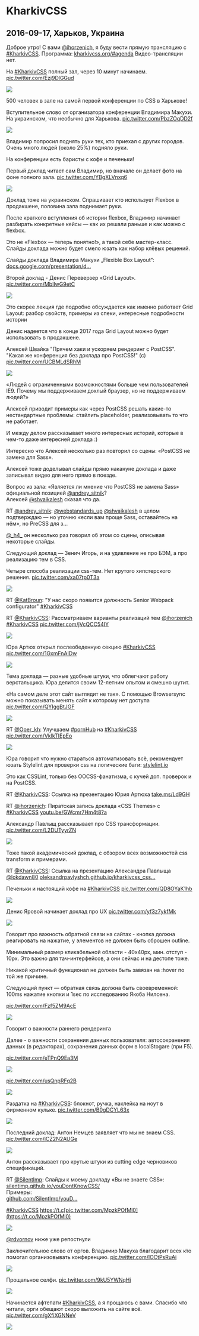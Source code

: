 # KharkivCSS

## 2016-09-17, Харьков, Украина

Доброе утро! С вами [@ihorzenich](https://twitter.com/ihorzenich "Ihor Zenich"), я буду вести прямую трансляцию с [#KharkivCSS](https://twitter.com/search?q=%23KharkivCSS).Программа: [kharkivcss.org/\#agenda](https://t.co/73E6674FXc "http://kharkivcss.org/#agenda")Видео-трансляции нет.

На [#KharkivCSS](https://twitter.com/search?q=%23KharkivCSS) полный зал, через 10 минут начинаем. [pic.twitter.com/Ezj9DlGGud](https://t.co/Ezj9DlGGud)

![](https://pbs.twimg.com/media/CsikxggXEAAStUB.jpg)

500 человек в зале на самой первой конференции по CSS в Харькове!

Вступительное слово от организатора конференции Владимира Макухи.На украинском, что необычно для Харькова. [pic.twitter.com/PbzZOqDD2f](https://t.co/PbzZOqDD2f)

![](https://pbs.twimg.com/media/CsimtokWAAQ9QwO.jpg)

Владимир попросил поднять руки тех, кто приехал с других городов. Очень много людей \(около 25%\) подняло руки.

На конференции есть баристы с кофе и печеньки!

Первый доклад читает сам Владимир, но вначале он делает фото на фоне полного зала. [pic.twitter.com/YBgXLVnxq6](https://t.co/YBgXLVnxq6)

![](https://pbs.twimg.com/media/Csin5l2WgAAJUZ7.jpg)

Доклад тоже на украинском. Спрашивает кто использует Flexbox в продакшене, половина зала поднимает руки.

После краткого вступления об истории flexbox, Владимир начинает разбирать конкретные кейсы — как их решали раньше и как можно с flexbox.

Это не «Flexbox — теперь понятно!», а такой себе мастер-класс.  
Слайды доклада можно будет смело юзать как набор клёвых решений.

Слайды доклада Владимира Макухи „Flexible Box Layout“: [docs.google.com/presentation/d…](https://t.co/WqmI60pvt4 "https://docs.google.com/presentation/d/1lQ3LJ2Qo0oD6ORs9ltT8-LqFEZ4xGvkQeoxuvSVWwDs/edit#slide=id.p4")

Второй доклад - Денис Переверзер «Grid Layout». [pic.twitter.com/MbIlwG9etC](https://t.co/MbIlwG9etC)

![](https://pbs.twimg.com/media/Csi26dpWAAA93KD.jpg)

Это скорее лекция где подробно обсуждается как именно работает Grid Layout: разбор свойств, примеры из спеки, интересные подробности истории

Денис надеется что в конце 2017 года Grid Layout можно будет использовать в продакшене.

Алексей Швайка "Прячем хаки и ускоряем рендеринг с PostCSS"."Какая же конференция без доклада про PostCSS!" \(c\) [pic.twitter.com/UCBMLdSRhM](https://t.co/UCBMLdSRhM)

![](https://pbs.twimg.com/media/CsjEX32WAAAbCCg.jpg)

«Людей с ограниченными возможностями больше чем пользователей IE9. Почему мы поддерживаем дохлый браузер, но не поддерживаем людей?»

Алексей приводит примеры как через PostCSS решать какие-то нестандартные проблемы: стайлить placeholder, реализовывать то что не работает.

И между делом рассказывает много интересных историй, которые в чем-то даже интересней доклада :\)

Интересно что Алексей несколько раз повторил со сцены:  «PostCSS не замена для Sass».

Алексей тоже доделывал слайды прямо накануне доклада и даже записывал видео для него прямо в поезде.

Вопрос из зала: «Является ли мнение что PostCSS не замена Sass» официальной позицией [@andrey\_sitnik](https://twitter.com/andrey_sitnik "Андрей Ситник")?  
Алексей [@shvaikalesh](https://twitter.com/shvaikalesh "Aleksey Shvayka") сказал что да.

RT [@andrey\_sitnik](https://twitter.com/andrey_sitnik "Андрей Ситник"): [@webstandards\_up](https://twitter.com/webstandards_up "Веб-стандарты") [@shvaikalesh](https://twitter.com/shvaikalesh "Aleksey Shvayka") в целом подтверждаю — но уточню «если вам проще Sass, оставайтесь на нём», но PreCSS для з…

[@\_h4\_](https://twitter.com/_h4_ "Михаил Баранов") он несколько раз говорил об этом со сцены, описывая некоторые слайды.

Следующий доклад — Зенич Игорь, и на удивление не про БЭМ, а про реализацию тем в CSS.

Четыре способа реализации css-тем. Нет крутого хипстерского решения. [pic.twitter.com/xa07tp0T3a](https://t.co/xa07tp0T3a)

![](https://pbs.twimg.com/media/CsjrA5TXEAAJf4R.jpg)

RT [@KatBroun](https://twitter.com/KatBroun "KatBro"): "У нас скоро появится должность Senior Webpack configurator" [#KharkivCSS](https://twitter.com/search?q=%23KharkivCSS)

RT [@KharkivCSS](https://twitter.com/KharkivCSS "KharkivCSS"): Рассматриваем варианты реализаций тем [@ihorzenich](https://twitter.com/ihorzenich "Ihor Zenich") [#KharkivCSS](https://twitter.com/search?q=%23KharkivCSS) [pic.twitter.com/jVcQCC54IY](https://t.co/jVcQCC54IY)

![](https://pbs.twimg.com/media/CsjUhiMW8AQlJYw.jpg)

Юра Артюх открыл послеобеденную секцию [#KharkivCSS](https://twitter.com/search?q=%23KharkivCSS) [pic.twitter.com/1GxmFnAIDw](https://t.co/1GxmFnAIDw)

![](https://pbs.twimg.com/media/CsjvusBWYAE1Wuh.jpg)

Тема доклада — разные удобные штуки, что облегчают работу верстальщика. Юра делится своим 12-летним опытом и смешно шутит.

«На самом деле этот сайт выглядит не так». С помощью Browsersync можно показывать менять сайт к которому нет доступа [pic.twitter.com/QYIggBtJGF](https://t.co/QYIggBtJGF)

![](https://pbs.twimg.com/media/CsjyeOpWEAAE2ba.jpg)

RT [@Oper\_kh](https://twitter.com/Oper_kh "Александр Житник"): Улучшаем [#pornHub](https://twitter.com/search?q=%23pornHub) на [#KharkivCSS](https://twitter.com/search?q=%23KharkivCSS) [pic.twitter.com/VklkTIEpEo](https://t.co/VklkTIEpEo)

![](https://pbs.twimg.com/media/CsjyHHzWAAA0SsV.jpg)

Юра говорит что нужно стараться автоматизовать всё, рекомендует юзать Stylelint для проверки css на логические баги: [stylelint.io](https://t.co/eLcrgc8Ivk "http://stylelint.io/")

Это как CSSLint, только без OOCSS-фанатизма, с кучей доп. проверок и на PostCSS.

RT [@KharkivCSS](https://twitter.com/KharkivCSS "KharkivCSS"): Ссылка на презентацию Юрия Артюха [take.ms/Ld9GH](https://t.co/5COe8PFkZw "http://take.ms/Ld9GH")

RT [@ihorzenich](https://twitter.com/ihorzenich "Ihor Zenich"): Пиратская запись доклада «CSS Themes» с [#KharkivCSS](https://twitter.com/search?q=%23KharkivCSS) [youtu.be/GWcmr7Hm4t8?a](https://t.co/JL7cuoPOn8 "http://youtu.be/GWcmr7Hm4t8?a")

Александр Павлыщ рассказывает про CSS трансформации. [pic.twitter.com/L2DUTyyrZN](https://t.co/L2DUTyyrZN)

![](https://pbs.twimg.com/media/Csj-tZsW8AAQT_q.jpg)

Тоже такой академический доклад, с обзором всех возможностей css transform и примерами.

RT [@KharkivCSS](https://twitter.com/KharkivCSS "KharkivCSS"): Ссылка на презентацию Александра Павлыща [@lokdawn80](https://twitter.com/lokdawn80 "Oleksandr Pavlyshch") [oleksandrpavlyshch.github.io/kharkivcss\_css…](https://t.co/mmBDZFWJvG "https://oleksandrpavlyshch.github.io/kharkivcss_css5dx/")

Печеньки и настоящий кофе на [#KharkivCSS](https://twitter.com/search?q=%23KharkivCSS) [pic.twitter.com/QD8OYaK1hb](https://t.co/QD8OYaK1hb)

![](https://pbs.twimg.com/media/CskCv-jWIAEQnDX.jpg)

Денис Яровой начинает доклад про UX [pic.twitter.com/yf3z7ykfMk](https://t.co/yf3z7ykfMk)

![](https://pbs.twimg.com/media/CskF4duWYAAxu9g.jpg)

Говорит про важность обратной связи на сайтах - кнопка должна реагировать на нажатие, у элементов не должен быть сброшен outline.

Минимальный размер кликабельной области - 40х40px, мин. отступ - 10px. Это важно для тач-интерфейсов, а они сейчас и на дестопе тоже.

Никакой критичный функционал не должен быть завязан на :hover по той же причине.

Следующий пункт — обратная связь должна быть своевременной: 100ms нажатие кнопки и 1sec по исследованию Якоба Нилсена.

[pic.twitter.com/Fzf5ZM9AcE](https://t.co/Fzf5ZM9AcE)

![](https://pbs.twimg.com/media/CskJ8JnWgAAcOey.jpg)

Говорит о важности раннего рендеринга

Далее - о важности сохранения данных пользователя: автосохранения данных \(в редакторах\), сохранения данных форм в localStogare \(при F5\).

[pic.twitter.com/eTPnQ9Ea3M](https://t.co/eTPnQ9Ea3M)

![](https://pbs.twimg.com/media/CskNXzFWYAIlLCu.jpg)

[pic.twitter.com/usQnpRFq2B](https://t.co/usQnpRFq2B)

![](https://pbs.twimg.com/media/CskN9MGWIAIsxg8.jpg)

Раздатка на [#KharkivCSS](https://twitter.com/search?q=%23KharkivCSS): блокнот, ручка, наклейка на ноут в фирменном кульке. [pic.twitter.com/B0gDCYL63x](https://t.co/B0gDCYL63x)

![](https://pbs.twimg.com/media/CskVfP8WYAA1VMD.jpg)

Последний доклад: Антон Немцев заявляет что мы не знаем CSS. [pic.twitter.com/iCZ2N2AUGe](https://t.co/iCZ2N2AUGe)

![](https://pbs.twimg.com/media/CskV7BEWcAAQvM-.jpg)

Антон рассказывает про крутые штуки из cutting edge черновиков спецификаций.

RT [@SilentImp](https://twitter.com/SilentImp "Тихий Бес"): Слайды к моему докладу «Вы не знаете CSS»: [silentimp.github.io/youDontKnowCSS/](https://t.co/7aqZuwesiu "https://silentimp.github.io/youDontKnowCSS/")  
Примеры:  
[github.com/SilentImp/youD…](https://t.co/7XUSfaN8KG "https://github.com/SilentImp/youDontKnowCSS")  
  
[#KharkivCSS](https://twitter.com/search?q=%23KharkivCSS) https://t.c[pic.twitter.com/MpzkPOfMl0](https://t.co/MpzkPOfMl0)

![](https://pbs.twimg.com/media/CskJPtGWgAAGbm7.jpg)

[@rdvornov](https://twitter.com/rdvornov "Roman Dvornov") ниже уже репостнули

Заключительное слово от оргов. Владимир Макуха благодарит всех кто помогал организовывать конференцию. [pic.twitter.com/lOCtPsRuAi](https://t.co/lOCtPsRuAi)

![](https://pbs.twimg.com/media/CskeK_cWgAAme5d.jpg)

Прощальное селфи. [pic.twitter.com/9kU5YWNqHi](https://t.co/9kU5YWNqHi)

![](https://pbs.twimg.com/media/CsksWlEXEAEbt4Z.jpg)

Начинается афтепати [#KharkivCSS](https://twitter.com/search?q=%23KharkivCSS), а я прощаюсь с вами. Спасибо что читали, орги обещают скоро выложить на сайте всё. [pic.twitter.com/gXfiXGNNeV](https://t.co/gXfiXGNNeV)

![](https://pbs.twimg.com/media/CskuwE0XEAAgXx0.jpg)
